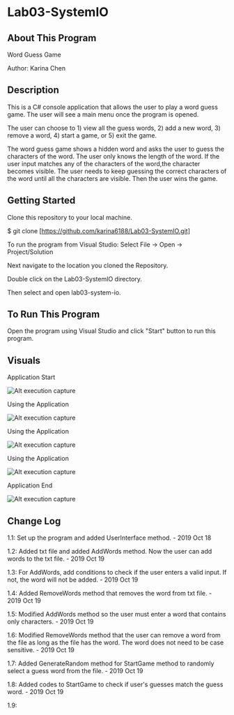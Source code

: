 # Lab03-SystemIO

## About This Program
Word Guess Game

Author: Karina Chen

## Description
This is a C# console application that allows the user to play a word guess game. The user will see a main menu once the program is opened.

The user can choose to 1) view all the guess words, 2) add a new word, 3) remove a word, 4) start a game, or 5) exit the game.

The word guess game shows a hidden word and asks the user to guess the characters of the word. The user only knows the length of the word. If the user input matches any of the characters of the word,the character becomes visible. The user needs to keep guessing the correct characters of the word until all the characters are visible. Then the user wins the game.

## Getting Started
Clone this repository to your local machine.

$ git clone [https://github.com/karina6188/Lab03-SystemIO.git]

To run the program from Visual Studio:
Select File -> Open -> Project/Solution

Next navigate to the location you cloned the Repository.

Double click on the Lab03-SystemIO directory.

Then select and open lab03-system-io.

## To Run This Program
Open the program using Visual Studio and click "Start" button to run this program.


## Visuals

Application Start

![Alt execution capture](/)


Using the Application

![Alt execution capture](/)

Using the Application

![Alt execution capture](/)

Using the Application

![Alt execution capture](/)

Application End

![Alt execution capture](/)

## Change Log

1.1: Set up the program and added UserInterface method. - 2019 Oct 18

1.2: Added txt file and added AddWords method. Now the user can add words to the txt file. - 2019 Oct 19

1.3: For AddWords, add conditions to check if the user enters a valid input. If not, the word will not be added. - 2019 Oct 19

1.4: Added RemoveWords method that removes the word from txt file. - 2019 Oct 19

1.5: Modified AddWords method so the user must enter a word that contains only characters. - 2019 Oct 19

1.6: Modified RemoveWords method that the user can remove a word from the file as long as the file has the word. The word does not need to be case sensitive. - 2019 Oct 19

1.7: Added GenerateRandom method for StartGame method to randomly select a guess word from the file. - 2019 Oct 19

1.8: Added codes to StartGame to check if user's guesses match the guess word. - 2019 Oct 19

1.9: 